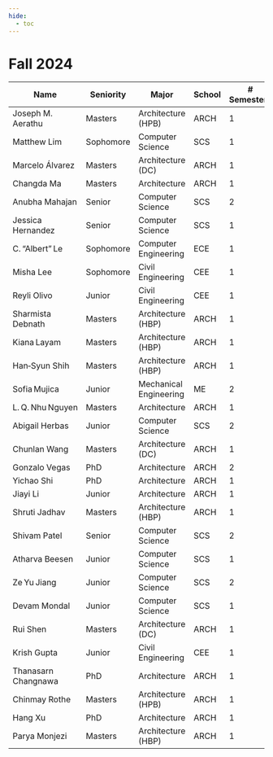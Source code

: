 ```yaml
---
hide:
  - toc
---
```


# Fall 2024

| Name                | Seniority | Major                  | School | # Semesters | GitHub Handle                                 | Topic Area                                     |
| ------------------- | --------- | ---------------------- | ------ | ----------- | --------------------------------------------- | ---------------------------------------------- |
| Joseph M. Aerathu   | Masters   | Architecture (HPB)     | ARCH   | 1           | [jma1999][gh-jma1999]                         | [Energy‑In‑Buildings‑Com][topic-energy-com]    |
| Matthew Lim         | Sophomore | Computer Science       | SCS    | 1           | [mlim70][gh-mlim70]                           | [MPONC][topic-mponc]                           |
| Marcelo Álvarez     | Masters   | Architecture (DC)      | ARCH   | 1           | [alvarezdmarch][gh-alvarezdmarch]             | [Microclimate‑UMCF][topic-micro-umcf]          |
| Changda Ma          | Masters   | Architecture           | ARCH   | 1           | [changdama][gh-changdama]                     | [Neuroarchitecture][topic-neuro]               |
| Anubha Mahajan      | Senior    | Computer Science       | SCS    | 2           | [amahajan68][gh-amahajan68]                   | [Energy‑In‑Buildings‑Com][topic-energy-com]    |
| Jessica Hernandez   | Senior    | Computer Science       | SCS    | 1           | [jhernandez312][gh-jhernandez312]             | [Energy‑In‑Buildings‑Com][topic-energy-com]    |
| C. “Albert” Le      | Sophomore | Computer Engineering   | ECE    | 1           | [balbertle][gh-balbertle]                     | [Mobility‑PEI][topic-mobility]                 |
| Misha Lee           | Sophomore | Civil Engineering      | CEE    | 1           | [memesha][gh-memesha]                         | [Neuroarchitecture][topic-neuro]               |
| Reyli Olivo         | Junior    | Civil Engineering      | CEE    | 1           | [Rolivo05][gh-rolivo05]                       | [MPONC][topic-mponc]                           |
| Sharmista Debnath   | Masters   | Architecture (HBP)     | ARCH   | 1           | [Myshx][gh-myshx]                             | [Energy‑In‑Buildings‑Res][topic-energy-res]    |
| Kiana Layam         | Masters   | Architecture (HBP)     | ARCH   | 1           | [kkvlayam][gh-kkvlayam]                       | [Energy‑In‑Buildings‑Res][topic-energy-res]    |
| Han‑Syun Shih       | Masters   | Architecture (HBP)     | ARCH   | 1           | [hshih38][gh-hshih38]                         | [Energy‑In‑Buildings‑Com][topic-energy-com]    |
| Sofia Mujica        | Junior    | Mechanical Engineering | ME     | 2           | [sofia-mujica][gh-sofia-mujica]               | [Microclimate‑LSTM‑Kriging][topic-micro-lstmk] |
| L. Q. Nhu Nguyen    | Masters   | Architecture           | ARCH   | 1           | [qnguyen322][gh-qnguyen322]                   | [Neuroarchitecture][topic-neuro]               |
| Abigail Herbas      | Junior    | Computer Science       | SCS    | 2           | [aherbas3][gh-aherbas3]                       | [Microclimate‑LSTM‑Kriging][topic-micro-lstmk] |
| Chunlan Wang        | Masters   | Architecture (DC)      | ARCH   | 1           | [wang-123-xi][gh-wang-123-xi]                 | [Mobility‑PEI][topic-mobility]                 |
| Gonzalo Vegas       | PhD       | Architecture           | ARCH   | 2           | [gvegasol][gh-gvegasol]                       | [Microclimate‑UMCF][topic-micro-umcf]          |
| Yichao Shi          | PhD       | Architecture           | ARCH   | 1           | [SHIyichao98][gh-shiyichao98]                 | [Mobility‑PEI][topic-mobility]                 |
| Jiayi Li            | Junior    | Architecture           | ARCH   | 1           | [jli3307][gh-jli3307]                         | [Energy‑In‑Buildings‑Res][topic-energy-res]    |
| Shruti Jadhav       | Masters   | Architecture (HBP)     | ARCH   | 1           | [ShrutiJadhav27][gh-shrutiJadhav27]           | [Microclimate‑UMCF][topic-micro-umcf]          |
| Shivam Patel        | Senior    | Computer Science       | SCS    | 2           | [FlippyShivam][gh-flippyshivam]               | [Energy‑In‑Buildings‑Res][topic-energy-res]    |
| Atharva Beesen      | Junior    | Computer Science       | SCS    | 1           | [AtharvaBeesen][gh-atharvabeesen]             | [Mobility‑PEI][topic-mobility]                 |
| Ze Yu Jiang         | Junior    | Computer Science       | SCS    | 2           | [zeyujiang8800][gh-zeyujiang8800]             | [Microclimate‑LSTM‑Kriging][topic-micro-lstmk] |
| Devam Mondal        | Junior    | Computer Science       | SCS    | 1           | [Dodesimo][gh-dodesimo]                       | [MPONC][topic-mponc]                           |
| Rui Shen            | Masters   | Architecture (DC)      | ARCH   | 1           | [ShiRo-25][gh-shiro-25]                       | [Microclimate‑UMCF][topic-micro-umcf]          |
| Krish Gupta         | Junior    | Civil Engineering      | CEE    | 1           | [krishgupta-CE][gh-krishgupta-ce]             | [Microclimate‑LSTM‑Kriging][topic-micro-lstmk] |
| Thanasarn Changnawa | PhD       | Architecture           | ARCH   | 1           | [Thanasarn-Changnawa][gh-thanasarn-changnawa] | [Microclimate‑LSTM‑Kriging][topic-micro-lstmk] |
| Chinmay Rothe       | Masters   | Architecture (HPB)     | ARCH   | 1           | [ChinmayR5][gh-chinmayr5]                     | [Microclimate‑UMCF][topic-micro-umcf]          |
| Hang Xu             | PhD       | Architecture           | ARCH   | 1           | [HangXXXu][gh-hangxxxu]                       | [Energy‑In‑Buildings][topic-energy]            |
| Parya Monjezi       | Masters   | Architecture (HBP)     | ARCH   | 1           | [Pmonjezi3][gh-pmonjezi3]                     | [Neuroarchitecture][topic-neuro]               |

[gh-jma1999]:               https://github.com/jma1999
[gh-mlim70]:                https://github.com/mlim70
[gh-alvarezdmarch]:         https://github.com/alvarezdmarch
[gh-changdama]:             https://github.com/changdama
[gh-amahajan68]:            https://github.com/amahajan68
[gh-jhernandez312]:         https://github.com/jhernandez312
[gh-balbertle]:             https://github.com/balbertle
[gh-memesha]:               https://github.com/memesha
[gh-rolivo05]:              https://github.com/Rolivo05
[gh-myshx]:                 https://github.com/Myshx
[gh-kkvlayam]:              https://github.com/kkvlayam
[gh-hshih38]:               https://github.com/hshih38
[gh-sofia-mujica]:          https://github.com/sofia-mujica
[gh-qnguyen322]:            https://github.com/qnguyen322
[gh-aherbas3]:              https://github.com/aherbas3
[gh-wang-123-xi]:           https://github.com/wang-123-xi
[gh-gvegasol]:              https://github.com/gvegasol
[gh-shiyichao98]:           https://github.com/SHIyichao98
[gh-jli3307]:               https://github.com/jli3307
[gh-shrutiJadhav27]:        https://github.com/ShrutiJadhav27
[gh-flippyshivam]:          https://github.com/FlippyShivam
[gh-atharvabeesen]:         https://github.com/AtharvaBeesen
[gh-zeyujiang8800]:         https://github.com/zeyujiang8800
[gh-dodesimo]:              https://github.com/Dodesimo
[gh-shiro-25]:              https://github.com/ShiRo-25
[gh-krishgupta-ce]:         https://github.com/krishgupta-CE
[gh-thanasarn-changnawa]:   https://github.com/Thanasarn-Changnawa
[gh-chinmayr5]:             https://github.com/ChinmayR5
[gh-hangxxxu]:              https://github.com/HangXXXu
[gh-pmonjezi3]:             https://github.com/Pmonjezi3

[topic-energy-com]:         ../../24fa-energyinbuildings-com
[topic-mponc]:              ../../24fa-mponc
[topic-micro-umcf]:         ../../24fa-microclimate-umcf
[topic-neuro]:              ../../24fa-neuroarchitecture
[topic-energy-res]:         ../../24fa-energyinbuildings-res
[topic-mobility]:           ../../24fa-mobility-pei
[topic-micro-lstmk]:        ../../24fa-microclimate-lstm-kriging
[topic-energy]:             ../../projects/24fa
